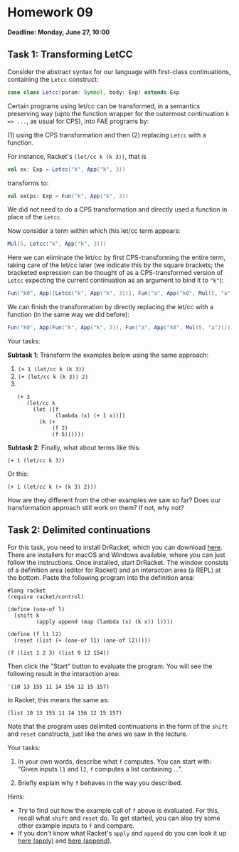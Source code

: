 # Homework 09

**Deadline: Monday, June 27, 10:00**

## Task 1: Transforming LetCC

Consider the abstract syntax for our language with first-class continuations,
containing the `Letcc` construct:

```scala
case class Letcc(param: Symbol, body: Exp) extends Exp
```

Certain programs using let/cc can be transformed, in a semantics preserving way
(upto the function wrapper for the outermost continuation `k => ...`, as usual for CPS),
into FAE programs by:

(1) using the CPS transformation and then (2) replacing `Letcc` with a function.

For instance, Racket's `(let/cc k (k 3))`, that is

```scala
val ex: Exp = Letcc("k", App("k", 3))
```

transforms to:

```scala
val exCps: Exp = Fun("k", App("k", 3))
```

We did not need to do a CPS transformation and directly used a function in place of the `Letcc`.

Now consider a term within which this let/cc term appears:

```scala
Mul(5, Letcc("k", App("k", 3)))
```

Here we can eliminate the let/cc by first CPS-transforming the entire term,
taking care of the let/cc later (we indicate this by the square brackets; the
bracketed expression can be thought of as a CPS-transformed version of `Letcc`
expecting the current continuation as an argument to bind it to `"k"`):

```scala
Fun("k0", App([Letcc("k", App("k", 3))], Fun("a", App("k0", Mul(5, "a")))))
```

We can finish the transformation by directly replacing the let/cc with a function (in the same way we did before):

```scala
Fun("k0", App(Fun("k", App("k", 3)), Fun("a", App("k0", Mul(5, "a")))))
```

Your tasks:

**Subtask 1**: Transform the examples below using the same approach:

1. `(+ 1 (let/cc k (k 3))`
2. `(+ (let/cc k (k 3)) 2)`
3. 
```
   (+ 3
      (let/cc k
        (let ([f
               (lambda (x) (+ 1 x))])
          (k (+
              (f 2)
              (f 5))))))
```

**Subtask 2**: Finally, what about terms like this:

```
(+ 1 (let/cc k 3))
```

Or this:

```
(+ 1 (let/cc k (+ (k 3) 2)))
```

How are they different from the other examples we saw so far?
Does our transformation approach still work on them? If not, why not?


## Task 2: Delimited continuations

For this task, you need to install DrRacket, which you can download [here](https://download.racket-lang.org/).
There are installers for macOS and Windows available, where you can just follow the instructions.
Once installed, start DrRacket. The window consists of a definition area (editor for Racket) and
an interaction area (a REPL) at the bottom. Paste the following program into the definition area:

```racket
#lang racket
(require racket/control)

(define (one-of l)
  (shift k
         (apply append (map (lambda (x) (k x)) l))))
         
(define (f l1 l2)
  (reset (list (+ (one-of l1) (one-of l2)))))

(f (list 1 2 3) (list 9 12 154))
```

Then click the "Start" button to evaluate the program.
You will see the following result in the interaction area:

```racket
'(10 13 155 11 14 156 12 15 157)
```

In Racket, this means the same as:

```racket
(list 10 13 155 11 14 156 12 15 157)
```

Note that the program uses delimited continuations in the form of the `shift` and `reset` constructs,
just like the ones we saw in the lecture.

Your tasks:

1. In your own words, describe what `f` computes. You can start with:
"Given inputs `l1` and `l2`, `f` computes a list containing ...".

2. Briefly explain why `f` behaves in the way you described.

Hints:
- Try to find out how the example call of `f` above is evaluated.
For this, recall what `shift` and `reset` do.
To get started, you can also try some other example inputs to `f` and compare.
- If you don't know what Racket's `apply` and `append` do you can look it up [here (apply)](https://docs.racket-lang.org/reference/procedures.html#%28def._%28%28lib._racket%2Fprivate%2Fbase..rkt%29._apply%29%29) and [here (append)](https://docs.racket-lang.org/reference/pairs.html#%28def._%28%28quote._~23~25kernel%29._append%29%29).
